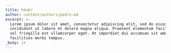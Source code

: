 ```yaml
---
title: h4ubr
author: content/authors/pedro.md
excerpt: >-
  Lorem ipsum dolor sit amet, consectetur adipiscing elit, sed do eiusmod tempor
  incididunt ut labore et dolore magna aliqua. Praesent elementum facilisis leo
  vel fringilla est ullamcorper eget. At imperdiet dui accumsan sit amet nulla
  facilities morbi tempus.
_body: |+
---
```


